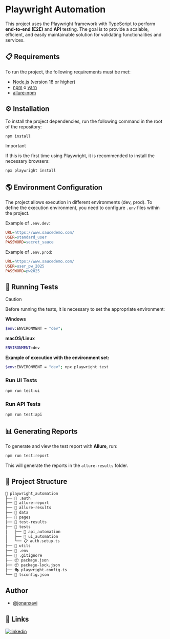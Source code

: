 # Playwright Automation
This project uses the Playwright framework with TypeScript to perform **end-to-end (E2E)** and **API** testing. The goal is to provide a scalable, efficient, and easily maintainable solution for validating functionalities and services.

## 📋 Requirements
To run the project, the following requirements must be met:
- [Node.js](https://nodejs.org/) (version 18 or higher)
- [npm](https://www.npmjs.com/) o [yarn](https://yarnpkg.com/)
- [allure-npm](https://github.com/allure-framework/allure-npm)

## ⚙️ Installation
To install the project dependencies, run the following command in the root of the repository:
```bash
npm install
```

> [!IMPORTANT]
> If this is the first time using Playwright, it is recommended to install the necessary browsers:
> ```bash
> npx playwright install
> ```

## 🌎 Environment Configuration
The project allows execution in different environments (dev, prod). To define the execution environment, you need to configure `.env` files within the project.

Example of `.env.dev`:
```ini
URL=https://www.saucedemo.com/
USER=standard_user
PASSWORD=secret_sauce
```

Example of `.env.prod`:
```ini
URL=https://www.saucedemo.com/
USER=user_pw_2025
PASSWORD=pw2025
```

## 🚀 Running Tests
> [!CAUTION]
> Before running the tests, it is necessary to set the appropriate environment:
>
> **Windows**
> ```bash
> $env:ENVIRONMENT = "dev";
> ```
>
> **macOS/Linux**
> ```bash
> ENVIRONMENT=dev
> ```
>
> **Example of execution with the environment set:**
> ```bash
> $env:ENVIRONMENT = "dev"; npx playwright test
> ```

### Run UI Tests
```bash
npm run test:ui
```

### Run API Tests
```bash
npm run test:api
```

## 📊 Generating Reports
To generate and view the test report with **Allure**, run:
```bash
npm run test:report
```
This will generate the reports in the `allure-results` folder.

## 📂 Project Structure
```bash
📁 playwright_automation
├── 📁 .auth
├── 📁 allure-report
├── 📁 allure-results
├── 📁 data
├── 📁 pages
├── 📁 test-results
├── 📁 tests
│   ├── 📁 api_automation
│   ├── 📁 ui_automation
│   └── 📋 auth.setup.ts
├── 📁 utils
├── 🔐 .env
├── 🚫 .gitignore
├── 📦 package.json
├── 📦 package-lock.json
├── 🎭 playwright.config.ts
└── 🔧 tsconfig.json
```

## Author
- [@jonanxavi](https://www.github.com/jonanxavi)

## 🔗 Links
[![linkedin](https://img.shields.io/badge/linkedin-0A66C2?style=for-the-badge&logo=linkedin&logoColor=white)](https://www.linkedin.com/in/jonathan-fernandez-/)
